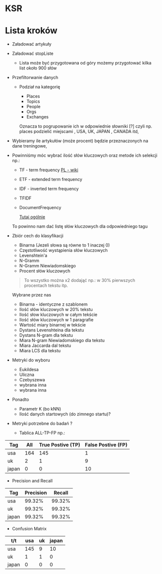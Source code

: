 # KSR

# Lista kroków
* Załadować artykuły
* Załadować stopListe
    * Lista może być przygotowana od góry możemy przygotować kilka list około 900 słów
* Przefiltorwanie danych 
    * Podział na kategorię 
        * Places
        * Topics
        * People
        * Orgs
        * Exchanges
        
        Oznacza to pogrupowanie ich w odpowiednie słowniki [?] czyli np. places podzielić miejscami , USA, UK, JAPAN , CANADA itd,

* Wybieramy ile artykułów (może procent) będzie przeznaczonych na dane treningowe,
* Powinniśmy móc wybrać ilość słów kluczowych oraz metode ich selekcji np.:
    * TF - term frequency
        [PL - wiki](https://pl.wikipedia.org/wiki/Term_frequency)
    * ETF - extended term frequency
    * IDF - inverted term frequency
    * TFIDF
    * DocumentFrequency
        
        [Tutaj ogólnie](https://en.wikipedia.org/wiki/Tf%E2%80%93idf)
    
    To powinno nam dać listę słów kluczowych dla odpowiedniego tagu

* Zbiór cech do klasyfikacji
    * Binarna (Jezeli słowa są równe to 1 inaczej 0)
    * Częstotliwość wystąpienia słów kluczowych
    * Levenshtein'a
    * N-Gramm
    * N-Gramm Niewiadomskiego
    * Procent słów kluczowych
    > To wszystko można x2 dodająć np.: w 30% pierwszych procentach tekstu itp.
    
    Wybrane przez nas
    * Binarna - identyczne z szablonem
    * Ilość słów kluczowych w 20% tekstu
    * Ilość słow kluczowych w całym tekście
    * Ilość słów kluczowych w 1 paragrafie
    * Wartość miary binarnej w tekście
    * Dystans Levenshteina dla tekstu
    * Dystans N-gram dla tekstu
    * Miara N-gram Niewiadomskiego dla tekstu
    * Miara Jaccarda dal tekstu
    * Miara LCS dla tekstu

* Metryki do wyboru
    * Eukildesa
    * Uliczna
    * Czebyszewa
    * wybrana inna
    * wybrana inna

* Ponadto
    * Parametr K (bo kNN)
    * Ilość danych startowych (do zimnego startu)?

* Metryki potrzebne do badań ?
    * Tablica ALL-TP-FP np.:

Tag | All | True Postive (TP) | False Postive (FP)
--- | --- | --- | ---
usa | 164 | 145 | 1
uk | 2 | 1 | 9
japan | 0 | 0 | 10

* Precision and Recall

Tag | Precision | Recall
--- | --- | --- 
usa | 99.32% | 99.32% 
uk | 99.32% | 99.32% 
japan | 99.32% | 99.32% 

* Confusion Matrix

t/t | usa | uk | japan
--- | --- | --- | ---
usa | 145 | 9 | 10 
uk | 1 | 1 | 0 
japan | 0 | 0 | 0 
